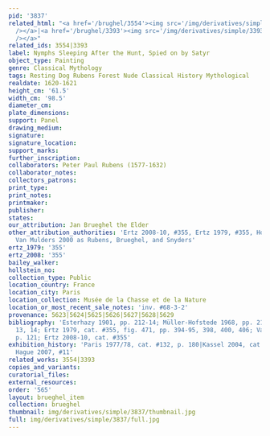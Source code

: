```yaml
---
pid: '3837'
related_html: "<a href='/brughel/3554'><img src='/img/derivatives/simple/3554/thumbnail.jpg'
  /></a>|<a href='/brughel/3393'><img src='/img/derivatives/simple/3393/thumbnail.jpg'
  /></a>"
related_ids: 3554|3393
label: Nymphs Sleeping After the Hunt, Spied on by Satyr
object_type: Painting
genre: Classical Mythology
tags: Resting Dog Rubens Forest Nude Classical History Mythological
realdate: 1620-1621
height_cm: '61.5'
width_cm: '98.5'
diameter_cm: 
plate_dimensions: 
support: Panel
drawing_medium: 
signature: 
signature_location: 
support_marks: 
further_inscription: 
collaborators: Peter Paul Rubens (1577-1632)
collaborator_notes: 
collectors_patrons: 
print_type: 
print_notes: 
printmaker: 
publisher: 
states: 
our_attribution: Jan Brueghel the Elder
other_attribution_authorities: 'Ertz 2008-10, #355, Ertz 1979, #355, Honig database,
  Van Mulders 2000 as Rubens, Brueghel, and Snyders'
ertz_1979: '355'
ertz_2008: '355'
bailey_walker: 
hollstein_no: 
collection_type: Public
location_country: France
location_city: Paris
location_collection: Musée de la Chasse et de la Nature
location_or_most_recent_sale_notes: 'inv. #68-3-2'
provenance: 5623|5624|5625|5626|5627|5628|5629
bibliography: 'Esterhazy 1901, pp. 212-14; Müller-Hofstede 1968, pp. 218-19, fig.s
  13, 14; Ertz 1979, cat. #355, fig. 471, pp. 394-95, 398, 400, 406; Van Mulders 2000,
  p. 121; Ertz 2008-10, cat. #355'
exhibition_history: 'Paris 1977/78, cat. #132, p. 180|Kassel 2004, cat. #22|Los Angeles/The
  Hague 2007, #11'
related_works: 3554|3393
copies_and_variants: 
curatorial_files: 
external_resources: 
order: '565'
layout: brueghel_item
collection: brueghel
thumbnail: img/derivatives/simple/3837/thumbnail.jpg
full: img/derivatives/simple/3837/full.jpg
---
```

